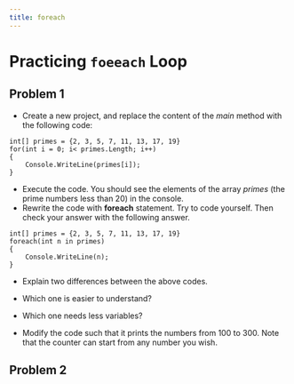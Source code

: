 ```yaml
---
title: foreach
---
```

# Practicing `foeeach` Loop
## Problem 1

- Create a new project, and replace the content of the _main_ method with the following code:
```
int[] primes = {2, 3, 5, 7, 11, 13, 17, 19}
for(int i = 0; i< primes.Length; i++)
{
    Console.WriteLine(primes[i]);
}
```
- Execute the code. You should see the elements of the array _primes_ (the prime numbers less than 20) in the console.
- Rewrite the code with **foreach** statement. Try to code yourself. Then check your answer with the following answer.
```
int[] primes = {2, 3, 5, 7, 11, 13, 17, 19}
foreach(int n in primes)
{
    Console.WriteLine(n);
}
```
- Explain two differences between the above codes. 
- Which one is easier to understand?
- Which one needs less variables?

- Modify the code such that it prints the numbers from 100 to 300. Note that the counter can start from any number you wish. 

## Problem 2
